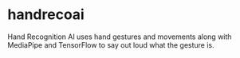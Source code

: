 # handrecoai
Hand Recognition AI uses hand gestures and movements along with MediaPipe and TensorFlow to say out loud what the gesture is.
